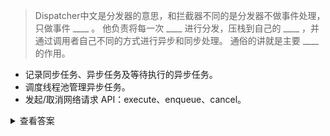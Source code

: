 > Dispatcher中文是分发器的意思，和拦截器不同的是分发器不做事件处理，只做事件 ____ 。
> 他负责将每一次 ____ 进行分发，压栈到自己的 ____ ，并通过调用者自己不同的方式进行异步和同步处理。 
> 通俗的讲就是主要 ____ 的作用。

* 记录同步任务、异步任务及等待执行的异步任务。
* 调度线程池管理异步任务。
* 发起/取消网络请求 API：execute、enqueue、cancel。


<details>
<summary>查看答案</summary>
<pre>
流向 Request 线程池 维护任务队列
</pre>
</details>